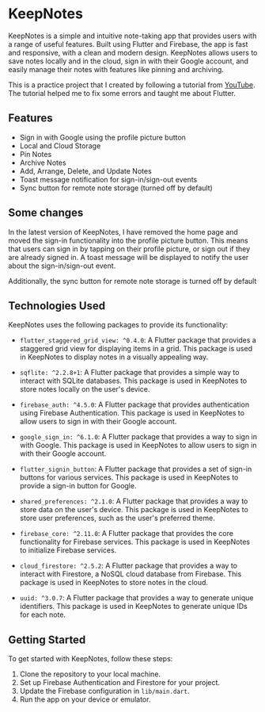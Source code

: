 # KeepNotes

KeepNotes is a simple and intuitive note-taking app that provides users with a range of useful features. Built using Flutter and Firebase, the app is fast and responsive, with a clean and modern design. KeepNotes allows users to save notes locally and in the cloud, sign in with their Google account, and easily manage their notes with features like pinning and archiving.

This is a practice project that I created by following a tutorial from [YouTube](https://youtube.com/playlist?list=PLlvhNpz1tBvGIyUU_THbJfuJhbRk2GOku). The tutorial helped me to fix some errors and taught me about Flutter.

## Features

- Sign in with Google using the profile picture button
- Local and Cloud Storage
- Pin Notes
- Archive Notes
- Add, Arrange, Delete, and Update Notes
- Toast message notification for sign-in/sign-out events
- Sync button for remote note storage (turned off by default)

## Some changes

In the latest version of KeepNotes, I have removed the home page and moved the sign-in functionality into the profile picture button. This means that users can sign in by tapping on their profile picture, or sign out if they are already signed in. A toast message will be displayed to notify the user about the sign-in/sign-out event.

Additionally, the sync button for remote note storage is turned off by default

## Technologies Used

KeepNotes uses the following packages to provide its functionality:

- `flutter_staggered_grid_view: ^0.4.0`: A Flutter package that provides a staggered grid view for displaying items in a grid. This package is used in KeepNotes to display notes in a visually appealing way.

- `sqflite: ^2.2.8+1`: A Flutter package that provides a simple way to interact with SQLite databases. This package is used in KeepNotes to store notes locally on the user's device.

- `firebase_auth: ^4.5.0`: A Flutter package that provides authentication using Firebase Authentication. This package is used in KeepNotes to allow users to sign in with their Google account.

- `google_sign_in: ^6.1.0`: A Flutter package that provides a way to sign in with Google. This package is used in KeepNotes to allow users to sign in with their Google account.

- `flutter_signin_button`: A Flutter package that provides a set of sign-in buttons for various services. This package is used in KeepNotes to provide a sign-in button for Google.

- `shared_preferences: ^2.1.0`: A Flutter package that provides a way to store data on the user's device. This package is used in KeepNotes to store user preferences, such as the user's preferred theme.

- `firebase_core: ^2.11.0`: A Flutter package that provides the core functionality for Firebase services. This package is used in KeepNotes to initialize Firebase services.

- `cloud_firestore: ^2.5.2`: A Flutter package that provides a way to interact with Firestore, a NoSQL cloud database from Firebase. This package is used in KeepNotes to store notes in the cloud.

- `uuid: ^3.0.7`: A Flutter package that provides a way to generate unique identifiers. This package is used in KeepNotes to generate unique IDs for each note.

## Getting Started

To get started with KeepNotes, follow these steps:

1. Clone the repository to your local machine.
2. Set up Firebase Authentication and Firestore for your project.
3. Update the Firebase configuration in `lib/main.dart`.
4. Run the app on your device or emulator.


